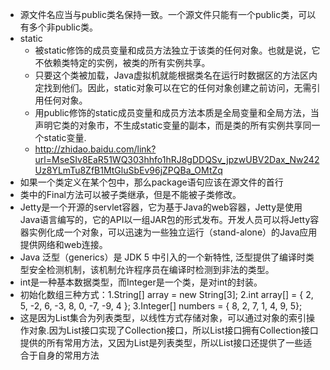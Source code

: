 * 源文件名应当与public类名保持一致。一个源文件只能有一个public类，可以有多个非public类。
* static
	* 被static修饰的成员变量和成员方法独立于该类的任何对象。也就是说，它不依赖类特定的实例，被类的所有实例共享。
	* 只要这个类被加载，Java虚拟机就能根据类名在运行时数据区的方法区内定找到他们。因此，static对象可以在它的任何对象创建之前访问，无需引用任何对象。 
	* 用public修饰的static成员变量和成员方法本质是全局变量和全局方法，当声明它类的对象市，不生成static变量的副本，而是类的所有实例共享同一个static变量.
	* http://zhidao.baidu.com/link?url=MseSIv8EaR51WQ303hhfo1hRJ8gDDQSv_jpzwUBV2Dax_Nw242Uz8YLmTu8ZfB1MtGluSbEv96jZPQBa_OMtZq
* 如果一个类定义在某个包中，那么package语句应该在源文件的首行
* 类中的Final方法可以被子类继承，但是不能被子类修改。
* Jetty是一个开源的servlet容器，它为基于Java的web容器，Jetty是使用Java语言编写的，它的API以一组JAR包的形式发布。开发人员可以将Jetty容器实例化成一个对象，可以迅速为一些独立运行（stand-alone）的Java应用提供网络和web连接。
* Java 泛型（generics）是 JDK 5 中引入的一个新特性, 泛型提供了编译时类型安全检测机制，该机制允许程序员在编译时检测到非法的类型。
* int是一种基本数据类型，而Integer是一个类，是对int的封装。
* 初始化数组三种方式：1.String[] array = new String[3];    2.int array[] = { 2, 5, -2, 6, -3, 8, 0, -7, -9, 4 };    3.Integer[] numbers = { 8, 2, 7, 1, 4, 9, 5};
* 这是因为List集合为列表类型，以线性方式存储对象，可以通过对象的索引操作对象.因为List接口实现了Collection接口，所以List接口拥有Collection接口提供的所有常用方法，又因为List是列表类型，所以List接口还提供了一些适合于自身的常用方法